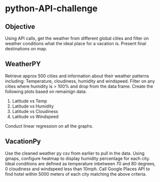 # python-API-challenge

## Objective

Using API calls, get the weather from different global cities and filter on weather conditions what the ideal place for a vacation is. Present final destinations on map. 

## WeatherPY 

Retrieve approx 500 cities and information about their weather patterns including: Temperature, cloudiness, humidity and windspeed. Filter on any cities where humidity is > 100% and drop from the data frame. Create the following plots based on remainign data:

1. Latitude vs Temp
2. Latitude vs Humidity
3. Latitude vs Cloudiness 
4. Latitude vs Windspeed 

Conduct linear regression on all the graphs. 

## VacationPy 

Use the cleaned weather py csv from earlier to pull in the data. Using gmaps, configure heatmap to display humidity percentage for each city. 
Ideal conditions are defined as temperature inbetween 70 and 80 degrees, 0 cloudiness and windspeed less than 10mph. 
Call Google Places API to find hotel within 5000 meters of each city matching the above criteria. 

